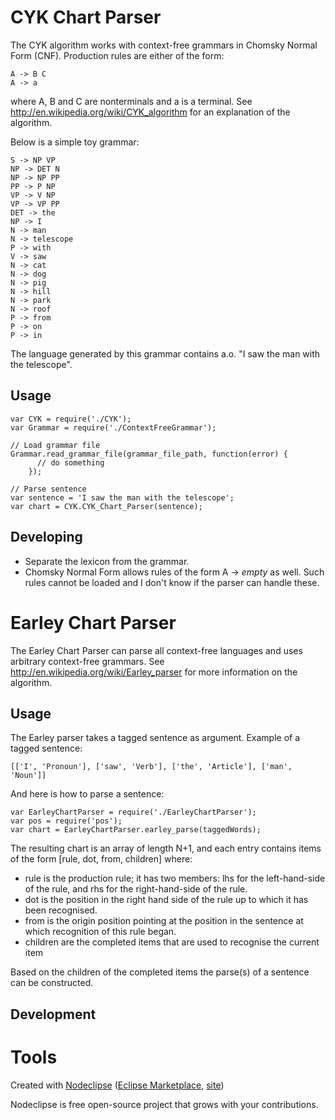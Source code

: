 

# CYK Chart Parser
The CYK algorithm works with context-free grammars in Chomsky Normal Form (CNF). Production rules are either of the form:
```
A -> B C
A -> a
```
where A, B and C are nonterminals and a is a terminal.
See http://en.wikipedia.org/wiki/CYK_algorithm for an explanation of the algorithm.

Below is a simple toy grammar:
```
S -> NP VP
NP -> DET N
NP -> NP PP
PP -> P NP
VP -> V NP
VP -> VP PP
DET -> the
NP -> I
N -> man
N -> telescope
P -> with
V -> saw
N -> cat
N -> dog
N -> pig
N -> hill
N -> park
N -> roof
P -> from
P -> on
P -> in
```
The language generated by this grammar contains a.o. "I saw the man with the telescope". 

## Usage
```
var CYK = require('./CYK');
var Grammar = require('./ContextFreeGrammar');

// Load grammar file
Grammar.read_grammar_file(grammar_file_path, function(error) {
      // do something
    });

// Parse sentence
var sentence = 'I saw the man with the telescope';
var chart = CYK.CYK_Chart_Parser(sentence);
```

## Developing
* Separate the lexicon from the grammar.
* Chomsky Normal Form allows rules of the form A -> *empty* as well. Such rules cannot be loaded and I don't know if the parser can handle these.

# Earley Chart Parser
The Earley Chart Parser can parse all context-free languages and uses arbitrary context-free grammars.
See http://en.wikipedia.org/wiki/Earley_parser for more information on the algorithm.

## Usage
The Earley parser takes a tagged sentence as argument. Example of a tagged sentence:
```
[['I', 'Pronoun'], ['saw', 'Verb'], ['the', 'Article'], ['man', 'Noun']]
```

And here is how to parse a sentence:
```
var EarleyChartParser = require('./EarleyChartParser');
var pos = require('pos');
var chart = EarleyChartParser.earley_parse(taggedWords);
```
The resulting chart is an array of length N+1, and each entry contains items of the form [rule, dot, from, children] where:
* rule is the production rule; it has two members: lhs for the left-hand-side of the rule, and rhs for the right-hand-side of the rule.
* dot is the position in the right hand side of the rule up to which it has been recognised. 
* from is the origin position pointing at the position in the sentence at which recognition of this rule began.
* children are the completed items that are used to recognise the current item

Based on the children of the completed items the parse(s) of a sentence can be constructed.

## Development


# Tools

Created with [Nodeclipse](https://github.com/Nodeclipse/nodeclipse-1)
 ([Eclipse Marketplace](http://marketplace.eclipse.org/content/nodeclipse), [site](http://www.nodeclipse.org))   

Nodeclipse is free open-source project that grows with your contributions.
